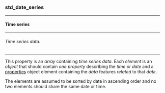 ### std_date_series



------
#### Time series



------
###### Time series data.



------
This property is an *array* containing *time series data*. Each *element* is an *object* that should contain *one property* describing the *time or date* and a [properties](properties.md) object element containing the *data* features *related* to that *date*.

The elements are assumed to be sorted by date in ascending order and no two elements should share the same date or time.